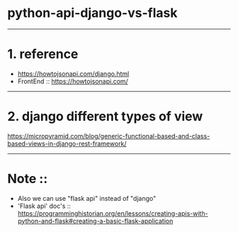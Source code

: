 # python-api-django-vs-flask


--------------------------------------
# 1. reference
- https://howtojsonapi.com/django.html
- FrontEnd :: https://howtojsonapi.com/


--------------------------------------
# 2. django different types of view
https://micropyramid.com/blog/generic-functional-based-and-class-based-views-in-django-rest-framework/


--------------------------------------
# Note ::
- Also we can use "flask api" instead of "django"
- 'Flask api' doc's :: https://programminghistorian.org/en/lessons/creating-apis-with-python-and-flask#creating-a-basic-flask-application
